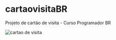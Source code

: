 # cartaovisitaBR
Projeto de cartão de visita - Curso Programador BR

![cartao de visita](https://user-images.githubusercontent.com/84552970/120378146-6eb38680-c2f4-11eb-8e22-689cc74af57b.png)

